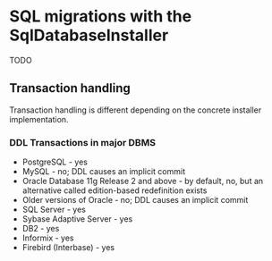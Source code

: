# SQL migrations with the SqlDatabaseInstaller

TODO

## Transaction handling

Transaction handling is different depending on the concrete installer implementation.

### DDL Transactions in major DBMS

- PostgreSQL - yes
- MySQL - no; DDL causes an implicit commit
- Oracle Database 11g Release 2 and above - by default, no, but an alternative called edition-based redefinition exists
- Older versions of Oracle - no; DDL causes an implicit commit
- SQL Server - yes
- Sybase Adaptive Server - yes
- DB2 - yes
- Informix - yes
- Firebird (Interbase) - yes